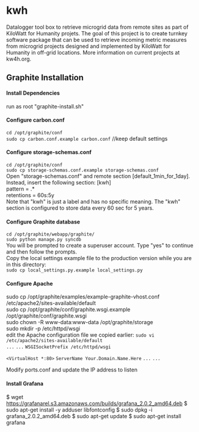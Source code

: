 # kwh
Datalogger tool box to retrieve microgrid data from remote sites as part of KiloWatt for Humanity projets. The goal of this project is to create turnkey software package that can be used to retrieve incoming metric measures from microgrid projects designed and implemented by KiloWatt for Humanity in off-grid locations. More information on current projects at kw4h.org.

## Graphite Installation
#### Install Dependencies<br />
run as root "graphite-install.sh"<br />

#### Configure carbon.conf<br />
`cd /opt/graphite/conf`<br />
`sudo cp carbon.conf.example carbon.conf` //keep default settings<br />

#### Configure storage-schemas.conf<br />
`cd /opt/graphite/conf`<br />
`sudo cp storage-schemas.conf.example storage-schemas.conf`<br />
Open "storage-schemas.conf" and remote section [default_1min_for_1day]. Instead, insert the following section:
[kwh]<br />
pattern = .*<br />
retentions = 60s:5y<br />
Note that "kwh" is just a label and has no specific meaning. The "kwh" section is configured to store data every 60 sec for 5 years.

#### Configure Graphite database
`cd /opt/graphite/webapp/graphite/`<br />
`sudo python manage.py syncdb`<br />
You will be prompted to create a superuser account. Type "yes" to continue and then follow the prompts.<br />
Copy the local settings example file to the production version while you are in this directory:<br />
`sudo cp local_settings.py.example local_settings.py`<br />

#### Configure Apache
sudo cp /opt/graphite/examples/example-graphite-vhost.conf /etc/apache2/sites-available/default<br />
sudo cp /opt/graphite/conf/graphite.wsgi.example /opt/graphite/conf/graphite.wsgi<br />
sudo chown -R www-data:www-data /opt/graphite/storage<br />
sudo mkdir -p /etc/httpd/wsgi<br />
edit the Apache configuration file we copied earlier:
`sudo vi /etc/apache2/sites-available/default`<br />
`...`
`...`
`WSGISocketPrefix /etc/httpd/wsgi`

`<VirtualHost *:80>`
	`ServerName Your.Domain.Name.Here`
	`...`
	`...`

Modify ports.conf and update the IP address to listen

#### Install Grafana
$ wget https://grafanarel.s3.amazonaws.com/builds/grafana_2.0.2_amd64.deb
$ sudo apt-get install -y adduser libfontconfig
$ sudo dpkg -i grafana_2.0.2_amd64.deb
$ sudo apt-get update
$ sudo apt-get install grafana
